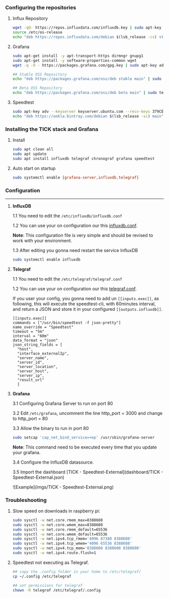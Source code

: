 ### Configuring the repositories

1. Influx Repository

   ```bash
   wget -qO- https://repos.influxdata.com/influxdb.key | sudo apt-key add -
   source /etc/os-release
   echo "deb https://repos.influxdata.com/debian $(lsb_release -cs) stable" | sudo tee /etc/apt/sources.list.d/influxdb.list
   ```

2. Grafana

   ```bash
   sudo apt-get install -y apt-transport-https dirmngr gnupg1 
   sudo apt-get install -y software-properties-common wget
   wget -q -O - https://packages.grafana.com/gpg.key | sudo apt-key add -
   
   ## Stable OSS Repository
   echo "deb https://packages.grafana.com/oss/deb stable main" | sudo tee -a /etc/apt/sources.list.d/grafana.list 
   
   ## Beta OSS Repository
   echo "deb https://packages.grafana.com/oss/deb beta main" | sudo tee -a /etc/apt/sources.list.d/grafana.list
   ```

3. Speedtest

   ```bash
   sudo apt-key adv --keyserver keyserver.ubuntu.com --recv-keys 379CE192D401AB61
   echo "deb https://ookla.bintray.com/debian $(lsb_release -sc) main" | sudo tee  /etc/apt/sources.list.d/speedtest.list
   ```

### Installing the TICK stack and Grafana

1. Install

   ```bash
   sudo apt clean all
   sudo apt update
   sudo apt install influxdb telegraf chronograf grafana speedtest
   ```

   

2. Auto start on startup

   ```bash
   sudo systemctl enable {grafana-server,influxdb,telegraf}
   ```

### Configuration

------
1. **InfluxDB**

   1.1 You need to edit the `/etc/influxdb/influxdb.conf`

   1.2 You can use your on configuration our this [influxdb.conf](config/influxdb.conf).

   **Note**: This configuration file is very simple and should be revised to work with your environment.  

   1.3 After editing you gonna need restart the service InfluxDB

   ```bash
   sudo systemctl enable influxdb
   ```
	
1. **Telegraf**

   1.1 You need to edit the `/etc/telegraf/telegraf.conf`

   1.2 You can use your on configuration our this [telegraf.conf](config/telegraf.conf).

   If you user your config, you gonna need to add un `[[inputs.exec]]`, as following, this will execute the speedtest-cli, with 60minutes interval, and return a JSON and store it in your configured `[[outputs.influxdb]]`.

   ```properties
   [[inputs.exec]]
   commands = ["/usr/bin/speedtest -f json-pretty"]
   name_override = "Speedtest"
   timeout = "5m"
   interval = "60m"
   data_format = "json"
   json_string_fields = [
     "host",
     "interface_externalIp",
     "server_name",
     "server_id",
     "server_location",
     "server_host",
     "server_ip",
     "result_url"
     ]
   ```

1. **Grafana**

   3.1 Configuring Grafana Server to run on port 80

   3.2 Edit `/etc/grafana`, uncomment the line http_port = 3000 and change to http_port = 80

   3.3 Allow the binary to run in port 80 

   ```bash
   sudo setcap 'cap_net_bind_service=+ep' /usr/sbin/grafana-server
   ```

   **Note**: This command need to be executed every time that you update your grafana.

   3.4 Configure the InfluxDB datasource.

   3.5 Import the dashboard [TICK - Speedtest-External](dashboard/TICK - Speedtest-External.json)

   ![Example](imgs/TICK - Speedtest-External.png)

### Troubleshooting

1. Slow speed on downloads in raspberry pi:

   ```bash
   sudo sysctl -w net.core.rmem_max=8388608
   sudo sysctl -w net.core.wmem_max=8388608
   sudo sysctl -w net.core.rmem_default=65536
   sudo sysctl -w net.core.wmem_default=65536
   sudo sysctl -w net.ipv4.tcp_rmem='4096 87380 8388608'
   sudo sysctl -w net.ipv4.tcp_wmem='4096 65536 8388608'
   sudo sysctl -w net.ipv4.tcp_mem='8388608 8388608 8388608'
   sudo sysctl -w net.ipv4.route.flush=1
   ```

2. Speedtest not executing as Telegraf.

   ```bash
   ## copy the .config folder in your home to /etc/telegraf/
   cp ~/.config /etc/telegraf
   
   ## set permissions for telegraf
   chown -R telegraf /etc/telegraf/.config
   ```

   

   